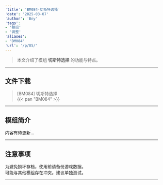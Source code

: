 ```yaml
---
'title': 'BM084-切斯特选择'
'date': '2025-03-07'
'author': 'Bny'
'tags':
- '模组'
- '调整'
'aliases':
- 'BM084'
'url': '/p/85/'
---
```


> 本文介绍了模组 **切斯特选择** 的功能与特点。

---

## 文件下载

> [BM084] 切斯特选择  
{{< pan "BM084" >}}  

---

## 模组简介

>  
内容有待更新...  

---

## 注意事项

>  
为避免损坏存档，使用前请备份游戏数据。  
可能与其他模组存在冲突，建议单独测试。  

---

